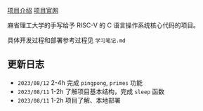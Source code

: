 [项目介绍](https://csdiy.wiki/%E6%93%8D%E4%BD%9C%E7%B3%BB%E7%BB%9F/MIT6.S081/) [项目官网](https://pdos.csail.mit.edu/6.828/2021/index.html)

麻省理工大学的手写给予 RISC-V 的 C 语言操作系统核心代码的项目。

具体开发过程和部署参考过程见 `学习笔记.md`



## 更新日志

- `2023/08/12` 2-4h 完成 `pingpong`, `primes` 功能
- `2023/08/11` 1-2h 了解项目基本结构，完成 `sleep` 函数
- `2023/08/11` 1-2h 项目了解、本地部署